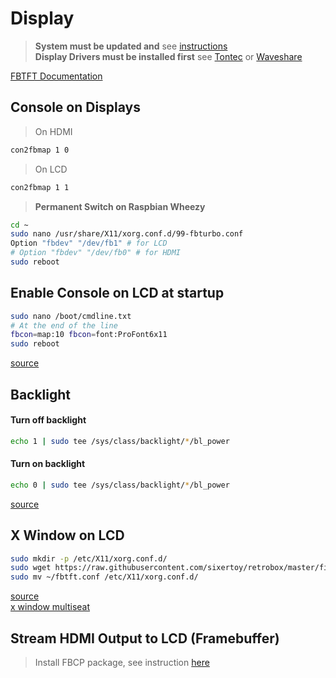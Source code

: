 # Display

> **System must be updated and** see [instructions](./_update_system.md)<br>
> **Display Drivers must be installed first**
> see [Tontec](./../displays/tontec35.md) or [Waveshare](./../displays/waveshare35a.md)

[FBTFT Documentation](https://github.com/notro/fbtft/wiki)

## Console on Displays

> On HDMI

```bash
con2fbmap 1 0
```

> On LCD

```bash
con2fbmap 1 1
```

> **Permanent Switch on Raspbian Wheezy**

```bash
cd ~
sudo nano /usr/share/X11/xorg.conf.d/99-fbturbo.conf
Option "fbdev" "/dev/fb1" # for LCD
# Option "fbdev" "/dev/fb0" # for HDMI
sudo reboot
```

## Enable Console on LCD at startup

```bash
sudo nano /boot/cmdline.txt
# At the end of the line
fbcon=map:10 fbcon=font:ProFont6x11
sudo reboot
```

[source](https://github.com/notro/fbtft/wiki/Boot-console)

## Backlight

#### Turn off backlight

```bash
echo 1 | sudo tee /sys/class/backlight/*/bl_power
```

#### Turn on backlight

```bash
echo 0 | sudo tee /sys/class/backlight/*/bl_power
```

[source](https://github.com/notro/fbtft/wiki/Backlight)

## X Window on LCD

```bash
sudo mkdir -p /etc/X11/xorg.conf.d/
sudo wget https://raw.githubusercontent.com/sixertoy/retrobox/master/files/fbtft.conf
sudo mv ~/fbtft.conf /etc/X11/xorg.conf.d/
```

[source](https://github.com/notro/fbtft/wiki/FBTFT-on-Raspian#where-to-display-x-windows)<br>
[x window multiseat](https://github.com/notro/fbtft-spindle/wiki/Appendix#x-windows-multiseat)

## Stream HDMI Output to LCD (Framebuffer)

> Install FBCP package, see instruction [here](./../displays/FBCP.md)
